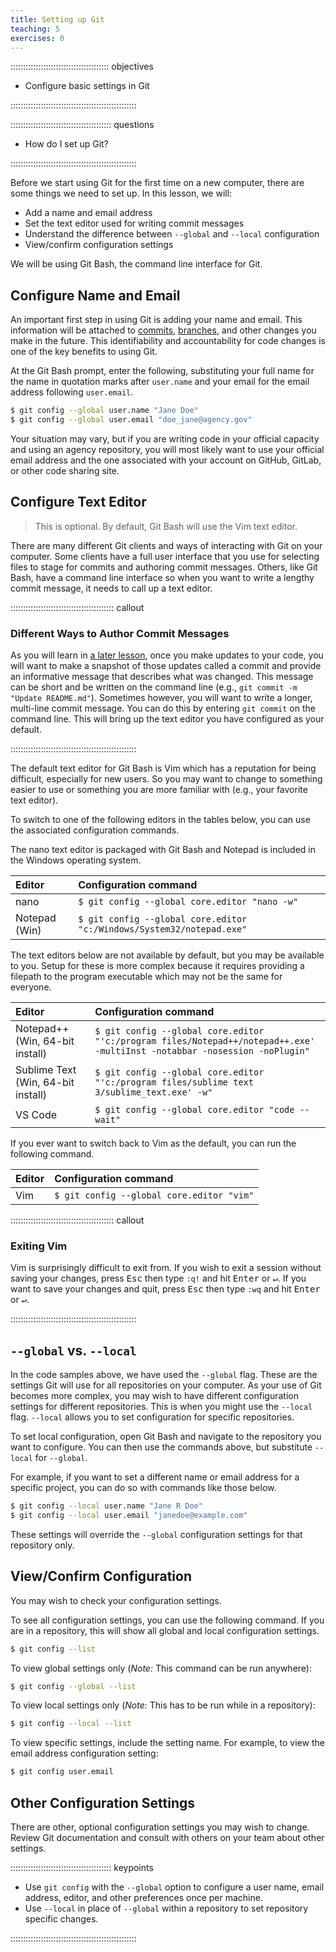 ```yaml
---
title: Setting up Git
teaching: 5
exercises: 0
---
```


::::::::::::::::::::::::::::::::::::::: objectives

- Configure basic settings in Git

::::::::::::::::::::::::::::::::::::::::::::::::::

:::::::::::::::::::::::::::::::::::::::: questions

- How do I set up Git?

::::::::::::::::::::::::::::::::::::::::::::::::::

Before we start using Git for the first time on a new computer, there are some things we need to set up. In this lesson, we will:

- Add a name and email address
- Set the text editor used for writing commit messages
- Understand the difference between `--global` and `--local` configuration
- View/confirm configuration settings

We will be using Git Bash, the command line interface for Git.

## Configure Name and Email

An important first step in using Git is adding your name and email. This information will be attached to [commits](https://unece.github.io/ModernStats_Git/05-track_changes/index.html), [branches](https://unece.github.io/ModernStats_Git/09-collaborating/index.html), and other changes you make in the future. This identifiability and accountability for code changes is one of the key benefits to using Git.

At the Git Bash prompt, enter the following, substituting your full name for the name in quotation marks after `user.name` and your email for the email address following `user.email`.

```bash
$ git config --global user.name "Jane Doe"
$ git config --global user.email "doe_jane@agency.gov"
```

Your situation may vary, but if you are writing code in your official capacity and using an agency repository, you will most likely want to use your official email address and the one associated with your account on GitHub, GitLab, or other code sharing site.

## Configure Text Editor

> This is optional. By default, Git Bash will use the Vim text editor.

There are many different Git clients and ways of interacting with Git on your computer. Some clients have a full user interface that you use for selecting files to stage for commits and authoring commit messages. Others, like Git Bash, have a command line interface so when you want to write a lengthy commit message, it needs to call up a text editor.

:::::::::::::::::::::::::::::::::::::::::  callout

### Different Ways to Author Commit Messages

As you will learn in [a later lesson](https://unece.github.io/ModernStats_Git/05-track_changes/index.html), once you make updates to your code, you will want to make a snapshot of those updates called a commit and provide an informative message that describes what was changed. This message can be short and be written on the command line (e.g., `git commit -m "Update README.md"`). Sometimes however, you will want to write a longer, multi-line commit message. You can do this by entering `git commit` on the command line. This will bring up the text editor you have configured as your default.

::::::::::::::::::::::::::::::::::::::::::::::::::

The default text editor for Git Bash is Vim which has a reputation for being difficult, especially for new users. So you may want to change to something easier to use or something you are more familiar with (e.g., your favorite text editor).

To switch to one of the following editors in the tables below, you can use the associated configuration commands.

The nano text editor is packaged with Git Bash and Notepad is included in the Windows operating system.

| Editor                             | Configuration command | 
| :--------------------------------- | :-------------------- |
| nano                               | `$ git config --global core.editor "nano -w"`                      | 
| Notepad (Win)                      | `$ git config --global core.editor "c:/Windows/System32/notepad.exe"`                      | 

The text editors below are not available by default, but you may be available to you. Setup for these is more complex because it requires providing a filepath to the program executable which may not be the same for everyone.

| Editor                             | Configuration command | 
| :--------------------------------- | :-------------------- |
| Notepad++ (Win, 64-bit install)    | `$ git config --global core.editor "'c:/program files/Notepad++/notepad++.exe' -multiInst -notabbar -nosession -noPlugin"`                      | 
| Sublime Text (Win, 64-bit install) | `$ git config --global core.editor "'c:/program files/sublime text 3/sublime_text.exe' -w"`                      | 
| VS Code                            | `$ git config --global core.editor "code --wait"`                      | 

If you ever want to switch back to Vim as the default, you can run the following command.

| Editor                             | Configuration command | 
| :--------------------------------- | :-------------------- |
| Vim                                | `$ git config --global core.editor "vim"`                      | 

:::::::::::::::::::::::::::::::::::::::::  callout

### Exiting Vim

Vim is surprisingly difficult to exit from. If you wish to exit a session without saving your changes, press <kbd>Esc</kbd> then type `:q!` and hit <kbd>Enter</kbd> or <kbd>↵</kbd>.
If you want to save your changes and quit, press <kbd>Esc</kbd> then type `:wq` and hit <kbd>Enter</kbd> or <kbd>↵</kbd>.

::::::::::::::::::::::::::::::::::::::::::::::::::

## `--global` vs. `--local`

In the code samples above, we have used the `--global` flag. These are the settings Git will use for all repositories on your computer. As your use of Git becomes more complex, you may wish to have different configuration settings for different repositories. This is when you might use the `--local` flag. `--local` allows you to set configuration for specific repositories.

To set local configuration, open Git Bash and navigate to the repository you want to configure. You can then use the commands above, but substitute `--local` for `--global`.

For example, if you want to set a different name or email address for a specific project, you can do so with commands like those below.

```bash
$ git config --local user.name "Jane R Doe"
$ git config --local user.email "janedoe@example.com"
```

These settings will override the `--global` configuration settings for that repository only.

## View/Confirm Configuration

You may wish to check your configuration settings.

To see all configuration settings, you can use the following command. If you are in a repository, this will show all global and local configuration settings.

```bash
$ git config --list
```

To view global settings only (*Note:* This command can be run anywhere):

```bash
$ git config --global --list
```

To view local settings only (*Note:* This has to be run while in a repository):

```bash
$ git config --local --list
```

To view specific settings, include the setting name. For example, to view the email address configuration setting:

```bash
$ git config user.email 
```

## Other Configuration Settings

There are other, optional configuration settings you may wish to change. Review Git documentation and consult with others on your team about other settings.



:::::::::::::::::::::::::::::::::::::::: keypoints

- Use `git config` with the `--global` option to configure a user name, email address, editor, and other preferences once per machine.
- Use `--local` in place of `--global` within a repository to set repository specific changes.

::::::::::::::::::::::::::::::::::::::::::::::::::


